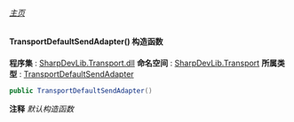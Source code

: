 ###### [主页](./Index.md "主页")
#### TransportDefaultSendAdapter() 构造函数
**程序集** : [SharpDevLib.Transport.dll](./SharpDevLib.Transport.assembly.md "SharpDevLib.Transport.dll")
**命名空间** : [SharpDevLib.Transport](./SharpDevLib.Transport.namespace.md "SharpDevLib.Transport")
**所属类型** : [TransportDefaultSendAdapter](./SharpDevLib.Transport.TransportDefaultSendAdapter.md "TransportDefaultSendAdapter")
``` csharp
public TransportDefaultSendAdapter()
```
**注释**
*默认构造函数*

